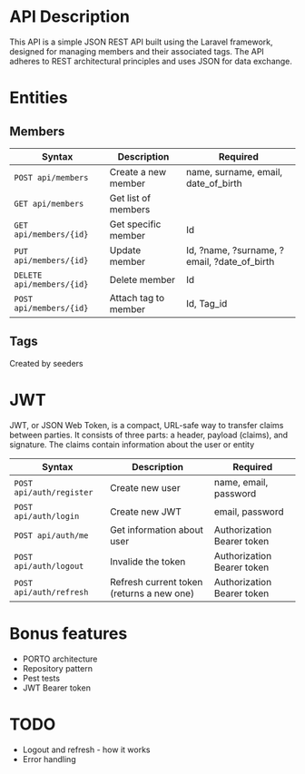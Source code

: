 # API Description

This API is a simple JSON REST API built using the Laravel framework, designed for managing members and their associated tags. The API adheres to REST architectural principles and uses JSON for data exchange.

# Entities

## Members

| Syntax                    | Description          | Required                                    |
| ------------------------- | -------------------- | ------------------------------------------- |
| `POST api/members`        | Create a new member  | name, surname, email, date_of_birth         |
| `GET api/members`         | Get list of members  |                                             |
| `GET api/members/{id}`    | Get specific member  | Id                                          |
| `PUT api/members/{id}`    | Update member        | Id, ?name, ?surname, ?email, ?date_of_birth |
| `DELETE api/members/{id}` | Delete member        | Id                                          |
| `POST api/members/{id}`   | Attach tag to member | Id, Tag_id                                  |

## Tags

Created by seeders

# JWT

JWT, or JSON Web Token, is a compact, URL-safe way to transfer claims between parties. It consists of three parts: a header, payload (claims), and signature. The claims contain information about the user or entity

| Syntax                   | Description                               | Required                   |
| ------------------------ | ----------------------------------------- | -------------------------- |
| `POST api/auth/register` | Create new user                           | name, email, password      |
| `POST api/auth/login`    | Create new JWT                            | email, password            |
| `POST api/auth/me`       | Get information about user                | Authorization Bearer token |
| `POST api/auth/logout`   | Invalide the token                        | Authorization Bearer token |
| `POST api/auth/refresh`  | Refresh current token (returns a new one) | Authorization Bearer token |

# Bonus features

-   PORTO architecture
-   Repository pattern
-   Pest tests
-   JWT Bearer token

# TODO
- Logout and refresh - how it works
- Error handling